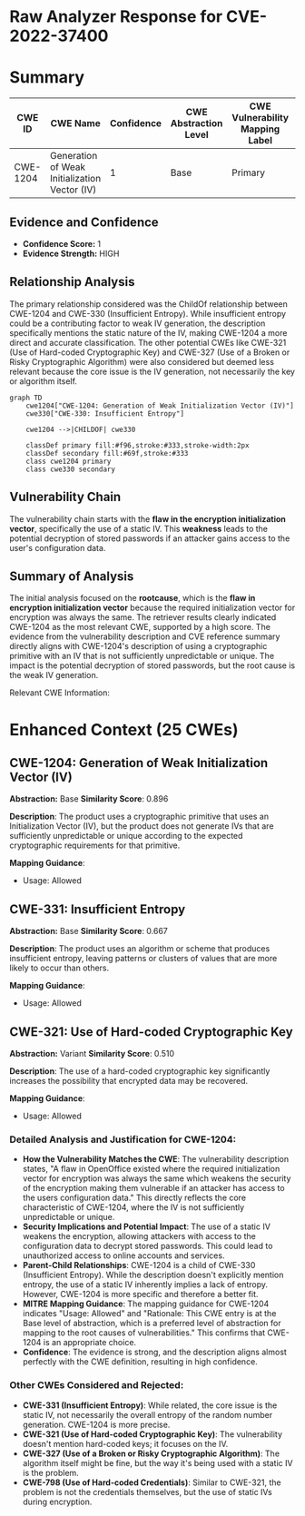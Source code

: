 # Raw Analyzer Response for CVE-2022-37400

# Summary
| CWE ID    | CWE Name                                          | Confidence | CWE Abstraction Level | CWE Vulnerability Mapping Label | CWE-Vulnerability Mapping Notes |
| --------- | ------------------------------------------------- | ---------- | --------------------- | ------------------------------- | ------------------------------- |
| CWE-1204  | Generation of Weak Initialization Vector (IV)     | 1          | Base                  | Primary                         | Allowed                       |

## Evidence and Confidence

*   **Confidence Score:** 1
*   **Evidence Strength:** HIGH

## Relationship Analysis
The primary relationship considered was the ChildOf relationship between CWE-1204 and CWE-330 (Insufficient Entropy). While insufficient entropy could be a contributing factor to weak IV generation, the description specifically mentions the static nature of the IV, making CWE-1204 a more direct and accurate classification. The other potential CWEs like CWE-321 (Use of Hard-coded Cryptographic Key) and CWE-327 (Use of a Broken or Risky Cryptographic Algorithm) were also considered but deemed less relevant because the core issue is the IV generation, not necessarily the key or algorithm itself.

```mermaid
graph TD
    cwe1204["CWE-1204: Generation of Weak Initialization Vector (IV)"]
    cwe330["CWE-330: Insufficient Entropy"]
    
    cwe1204 -->|CHILDOF| cwe330
    
    classDef primary fill:#f96,stroke:#333,stroke-width:2px
    classDef secondary fill:#69f,stroke:#333
    class cwe1204 primary
    class cwe330 secondary
```

## Vulnerability Chain
The vulnerability chain starts with the **flaw in the encryption initialization vector**, specifically the use of a static IV. This **weakness** leads to the potential decryption of stored passwords if an attacker gains access to the user's configuration data.

## Summary of Analysis
The initial analysis focused on the **rootcause**, which is the **flaw in encryption initialization vector** because the required initialization vector for encryption was always the same. The retriever results clearly indicated CWE-1204 as the most relevant CWE, supported by a high score. The evidence from the vulnerability description and CVE reference summary directly aligns with CWE-1204's description of using a cryptographic primitive with an IV that is not sufficiently unpredictable or unique. The impact is the potential decryption of stored passwords, but the root cause is the weak IV generation.

Relevant CWE Information:

# Enhanced Context (25 CWEs)

## CWE-1204: Generation of Weak Initialization Vector (IV)
**Abstraction:** Base
**Similarity Score**: 0.896

**Description**:
The product uses a cryptographic primitive that uses an Initialization Vector (IV), but the product does not generate IVs that are sufficiently unpredictable or unique according to the expected cryptographic requirements for that primitive.

**Mapping Guidance**:
- Usage: Allowed

## CWE-331: Insufficient Entropy
**Abstraction:** Base
**Similarity Score**: 0.667

**Description**:
The product uses an algorithm or scheme that produces insufficient entropy, leaving patterns or clusters of values that are more likely to occur than others.

**Mapping Guidance**:
- Usage: Allowed

## CWE-321: Use of Hard-coded Cryptographic Key
**Abstraction:** Variant
**Similarity Score**: 0.510

**Description**:
The use of a hard-coded cryptographic key significantly increases the possibility that encrypted data may be recovered.

**Mapping Guidance**:
- Usage: Allowed

### Detailed Analysis and Justification for CWE-1204:

*   **How the Vulnerability Matches the CWE**: The vulnerability description states, "A flaw in OpenOffice existed where the required initialization vector for encryption was always the same which weakens the security of the encryption making them vulnerable if an attacker has access to the users configuration data." This directly reflects the core characteristic of CWE-1204, where the IV is not sufficiently unpredictable or unique.
*   **Security Implications and Potential Impact**: The use of a static IV weakens the encryption, allowing attackers with access to the configuration data to decrypt stored passwords. This could lead to unauthorized access to online accounts and services.
*   **Parent-Child Relationships**: CWE-1204 is a child of CWE-330 (Insufficient Entropy). While the description doesn't explicitly mention entropy, the use of a static IV inherently implies a lack of entropy. However, CWE-1204 is more specific and therefore a better fit.
*   **MITRE Mapping Guidance**: The mapping guidance for CWE-1204 indicates "Usage: Allowed" and "Rationale: This CWE entry is at the Base level of abstraction, which is a preferred level of abstraction for mapping to the root causes of vulnerabilities." This confirms that CWE-1204 is an appropriate choice.
*   **Confidence**: The evidence is strong, and the description aligns almost perfectly with the CWE definition, resulting in high confidence.

### Other CWEs Considered and Rejected:

*   **CWE-331 (Insufficient Entropy)**: While related, the core issue is the static IV, not necessarily the overall entropy of the random number generation. CWE-1204 is more precise.
*   **CWE-321 (Use of Hard-coded Cryptographic Key)**: The vulnerability doesn't mention hard-coded keys; it focuses on the IV.
*   **CWE-327 (Use of a Broken or Risky Cryptographic Algorithm)**: The algorithm itself might be fine, but the way it's being used with a static IV is the problem.
*   **CWE-798 (Use of Hard-coded Credentials)**: Similar to CWE-321, the problem is not the credentials themselves, but the use of static IVs during encryption.